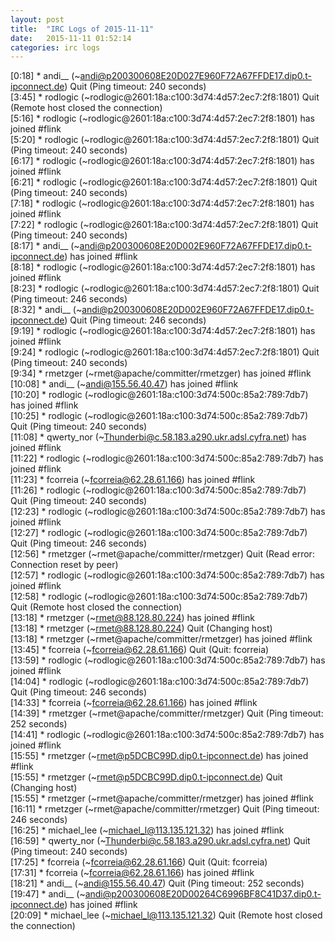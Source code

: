 ```yaml
---
layout: post
title:  "IRC Logs of 2015-11-11"
date:   2015-11-11 01:52:14
categories: irc logs
---
```

<span class="irc-date">[0:18]</span> <span class="irc-navy">* andi__ (~andi@p200300608E20D027E960F72A67FFDE17.dip0.t-ipconnect.de) Quit (Ping timeout: 240 seconds)</span><br />
<span class="irc-date">[3:45]</span> <span class="irc-navy">* rodlogic (~rodlogic@2601:18a:c100:3d74:4d57:2ec7:2f8:1801) Quit (Remote host closed the connection)</span><br />
<span class="irc-date">[5:16]</span> <span class="irc-green">* rodlogic (~rodlogic@2601:18a:c100:3d74:4d57:2ec7:2f8:1801) has joined #flink</span><br />
<span class="irc-date">[5:20]</span> <span class="irc-navy">* rodlogic (~rodlogic@2601:18a:c100:3d74:4d57:2ec7:2f8:1801) Quit (Ping timeout: 240 seconds)</span><br />
<span class="irc-date">[6:17]</span> <span class="irc-green">* rodlogic (~rodlogic@2601:18a:c100:3d74:4d57:2ec7:2f8:1801) has joined #flink</span><br />
<span class="irc-date">[6:21]</span> <span class="irc-navy">* rodlogic (~rodlogic@2601:18a:c100:3d74:4d57:2ec7:2f8:1801) Quit (Ping timeout: 240 seconds)</span><br />
<span class="irc-date">[7:18]</span> <span class="irc-green">* rodlogic (~rodlogic@2601:18a:c100:3d74:4d57:2ec7:2f8:1801) has joined #flink</span><br />
<span class="irc-date">[7:22]</span> <span class="irc-navy">* rodlogic (~rodlogic@2601:18a:c100:3d74:4d57:2ec7:2f8:1801) Quit (Ping timeout: 240 seconds)</span><br />
<span class="irc-date">[8:17]</span> <span class="irc-green">* andi__ (~andi@p200300608E20D002E960F72A67FFDE17.dip0.t-ipconnect.de) has joined #flink</span><br />
<span class="irc-date">[8:18]</span> <span class="irc-green">* rodlogic (~rodlogic@2601:18a:c100:3d74:4d57:2ec7:2f8:1801) has joined #flink</span><br />
<span class="irc-date">[8:23]</span> <span class="irc-navy">* rodlogic (~rodlogic@2601:18a:c100:3d74:4d57:2ec7:2f8:1801) Quit (Ping timeout: 246 seconds)</span><br />
<span class="irc-date">[8:32]</span> <span class="irc-navy">* andi__ (~andi@p200300608E20D002E960F72A67FFDE17.dip0.t-ipconnect.de) Quit (Ping timeout: 246 seconds)</span><br />
<span class="irc-date">[9:19]</span> <span class="irc-green">* rodlogic (~rodlogic@2601:18a:c100:3d74:4d57:2ec7:2f8:1801) has joined #flink</span><br />
<span class="irc-date">[9:24]</span> <span class="irc-navy">* rodlogic (~rodlogic@2601:18a:c100:3d74:4d57:2ec7:2f8:1801) Quit (Ping timeout: 240 seconds)</span><br />
<span class="irc-date">[9:34]</span> <span class="irc-green">* rmetzger (~rmet@apache/committer/rmetzger) has joined #flink</span><br />
<span class="irc-date">[10:08]</span> <span class="irc-green">* andi__ (~andi@155.56.40.47) has joined #flink</span><br />
<span class="irc-date">[10:20]</span> <span class="irc-green">* rodlogic (~rodlogic@2601:18a:c100:3d74:500c:85a2:789:7db7) has joined #flink</span><br />
<span class="irc-date">[10:25]</span> <span class="irc-navy">* rodlogic (~rodlogic@2601:18a:c100:3d74:500c:85a2:789:7db7) Quit (Ping timeout: 240 seconds)</span><br />
<span class="irc-date">[11:08]</span> <span class="irc-green">* qwerty_nor (~Thunderbi@c.58.183.a290.ukr.adsl.cyfra.net) has joined #flink</span><br />
<span class="irc-date">[11:22]</span> <span class="irc-green">* rodlogic (~rodlogic@2601:18a:c100:3d74:500c:85a2:789:7db7) has joined #flink</span><br />
<span class="irc-date">[11:23]</span> <span class="irc-green">* fcorreia (~fcorreia@62.28.61.166) has joined #flink</span><br />
<span class="irc-date">[11:26]</span> <span class="irc-navy">* rodlogic (~rodlogic@2601:18a:c100:3d74:500c:85a2:789:7db7) Quit (Ping timeout: 240 seconds)</span><br />
<span class="irc-date">[12:23]</span> <span class="irc-green">* rodlogic (~rodlogic@2601:18a:c100:3d74:500c:85a2:789:7db7) has joined #flink</span><br />
<span class="irc-date">[12:27]</span> <span class="irc-navy">* rodlogic (~rodlogic@2601:18a:c100:3d74:500c:85a2:789:7db7) Quit (Ping timeout: 246 seconds)</span><br />
<span class="irc-date">[12:56]</span> <span class="irc-navy">* rmetzger (~rmet@apache/committer/rmetzger) Quit (Read error: Connection reset by peer)</span><br />
<span class="irc-date">[12:57]</span> <span class="irc-green">* rodlogic (~rodlogic@2601:18a:c100:3d74:500c:85a2:789:7db7) has joined #flink</span><br />
<span class="irc-date">[12:58]</span> <span class="irc-navy">* rodlogic (~rodlogic@2601:18a:c100:3d74:500c:85a2:789:7db7) Quit (Remote host closed the connection)</span><br />
<span class="irc-date">[13:18]</span> <span class="irc-green">* rmetzger (~rmet@88.128.80.224) has joined #flink</span><br />
<span class="irc-date">[13:18]</span> <span class="irc-navy">* rmetzger (~rmet@88.128.80.224) Quit (Changing host)</span><br />
<span class="irc-date">[13:18]</span> <span class="irc-green">* rmetzger (~rmet@apache/committer/rmetzger) has joined #flink</span><br />
<span class="irc-date">[13:45]</span> <span class="irc-navy">* fcorreia (~fcorreia@62.28.61.166) Quit (Quit: fcorreia)</span><br />
<span class="irc-date">[13:59]</span> <span class="irc-green">* rodlogic (~rodlogic@2601:18a:c100:3d74:500c:85a2:789:7db7) has joined #flink</span><br />
<span class="irc-date">[14:04]</span> <span class="irc-navy">* rodlogic (~rodlogic@2601:18a:c100:3d74:500c:85a2:789:7db7) Quit (Ping timeout: 246 seconds)</span><br />
<span class="irc-date">[14:33]</span> <span class="irc-green">* fcorreia (~fcorreia@62.28.61.166) has joined #flink</span><br />
<span class="irc-date">[14:39]</span> <span class="irc-navy">* rmetzger (~rmet@apache/committer/rmetzger) Quit (Ping timeout: 252 seconds)</span><br />
<span class="irc-date">[14:41]</span> <span class="irc-green">* rodlogic (~rodlogic@2601:18a:c100:3d74:500c:85a2:789:7db7) has joined #flink</span><br />
<span class="irc-date">[15:55]</span> <span class="irc-green">* rmetzger (~rmet@p5DCBC99D.dip0.t-ipconnect.de) has joined #flink</span><br />
<span class="irc-date">[15:55]</span> <span class="irc-navy">* rmetzger (~rmet@p5DCBC99D.dip0.t-ipconnect.de) Quit (Changing host)</span><br />
<span class="irc-date">[15:55]</span> <span class="irc-green">* rmetzger (~rmet@apache/committer/rmetzger) has joined #flink</span><br />
<span class="irc-date">[16:11]</span> <span class="irc-navy">* rmetzger (~rmet@apache/committer/rmetzger) Quit (Ping timeout: 246 seconds)</span><br />
<span class="irc-date">[16:25]</span> <span class="irc-green">* michael_lee (~michael_l@113.135.121.32) has joined #flink</span><br />
<span class="irc-date">[16:59]</span> <span class="irc-navy">* qwerty_nor (~Thunderbi@c.58.183.a290.ukr.adsl.cyfra.net) Quit (Ping timeout: 240 seconds)</span><br />
<span class="irc-date">[17:25]</span> <span class="irc-navy">* fcorreia (~fcorreia@62.28.61.166) Quit (Quit: fcorreia)</span><br />
<span class="irc-date">[17:31]</span> <span class="irc-green">* fcorreia (~fcorreia@62.28.61.166) has joined #flink</span><br />
<span class="irc-date">[18:21]</span> <span class="irc-navy">* andi__ (~andi@155.56.40.47) Quit (Ping timeout: 252 seconds)</span><br />
<span class="irc-date">[19:47]</span> <span class="irc-green">* andi__ (~andi@p200300608E20D00264C6996BF8C41D37.dip0.t-ipconnect.de) has joined #flink</span><br />
<span class="irc-date">[20:09]</span> <span class="irc-navy">* michael_lee (~michael_l@113.135.121.32) Quit (Remote host closed the connection)</span><br />
